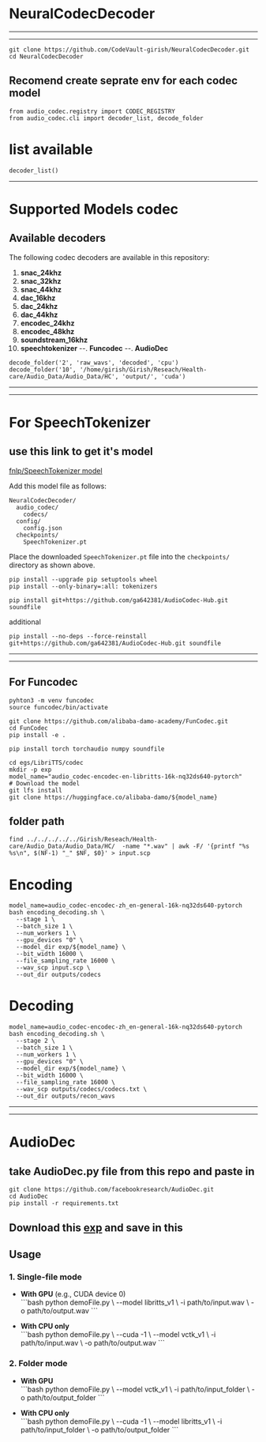 # NeuralCodecDecoder

***
***
```
git clone https://github.com/CodeVault-girish/NeuralCodecDecoder.git
cd NeuralCodecDecoder
```
## Recomend create seprate env for each codec model
```
from audio_codec.registry import CODEC_REGISTRY
from audio_codec.cli import decoder_list, decode_folder
```

# list available

```
decoder_list()
```

---
# Supported Models codec
## Available decoders

The following codec decoders are available in this repository:

1. **snac_24khz**  
2. **snac_32khz**  
3. **snac_44khz**  
4. **dac_16khz**  
5. **dac_24khz**  
6. **dac_44khz**  
7. **encodec_24khz**  
8. **encodec_48khz**  
9. **soundstream_16khz**  
10. **speechtokenizer**
--. **Funcodec**
--. **AudioDec**
```
decode_folder('2', 'raw_wavs', 'decoded', 'cpu')
decode_folder('10', '/home/girish/Girish/Reseach/Health-care/Audio_Data/Audio_Data/HC', 'output/', 'cuda')
```
---
---
# For SpeechTokenizer 
## use this link to get it's model 

[fnlp/SpeechTokenizer model](https://huggingface.co/fnlp/SpeechTokenizer/tree/main/speechtokenizer_hubert_avg)

Add this model file as follows:

```
NeuralCodecDecoder/
  audio_codec/
    codecs/
  config/
    config.json
  checkpoints/
    SpeechTokenizer.pt
```

Place the downloaded `SpeechTokenizer.pt` file into the `checkpoints/` directory as shown above.

```
pip install --upgrade pip setuptools wheel
pip install --only-binary=:all: tokenizers

pip install git+https://github.com/ga642381/AudioCodec-Hub.git soundfile
```
additional
```
pip install --no-deps --force-reinstall git+https://github.com/ga642381/AudioCodec-Hub.git soundfile
```
---
---
## For Funcodec
```
pyhton3 -m venv funcodec
source funcodec/bin/activate
```
```
git clone https://github.com/alibaba-damo-academy/FunCodec.git
cd FunCodec
pip install -e .
```
```
pip install torch torchaudio numpy soundfile
```
```
cd egs/LibriTTS/codec
mkdir -p exp
model_name="audio_codec-encodec-en-libritts-16k-nq32ds640-pytorch"
# Download the model
git lfs install
git clone https://huggingface.co/alibaba-damo/${model_name}
```
## folder path
```
find ../../../../../Girish/Reseach/Health-care/Audio_Data/Audio_Data/HC/  -name "*.wav" | awk -F/ '{printf "%s %s\n", $(NF-1) "_" $NF, $0}' > input.scp
```
# Encoding
```
model_name=audio_codec-encodec-zh_en-general-16k-nq32ds640-pytorch
bash encoding_decoding.sh \
  --stage 1 \
  --batch_size 1 \
  --num_workers 1 \
  --gpu_devices "0" \
  --model_dir exp/${model_name} \
  --bit_width 16000 \
  --file_sampling_rate 16000 \
  --wav_scp input.scp \
  --out_dir outputs/codecs
```
# Decoding
```
model_name=audio_codec-encodec-zh_en-general-16k-nq32ds640-pytorch
bash encoding_decoding.sh \
  --stage 2 \
  --batch_size 1 \
  --num_workers 1 \
  --gpu_devices "0" \
  --model_dir exp/${model_name} \
  --bit_width 16000 \
  --file_sampling_rate 16000 \
  --wav_scp outputs/codecs/codecs.txt \
  --out_dir outputs/recon_wavs
```

---
---
# AudioDec

## take AudioDec.py file from this repo and paste in 
```
git clone https://github.com/facebookresearch/AudioDec.git
cd AudioDec
pip install -r requirements.txt
```
## Download this [exp](https://github.com/facebookresearch/AudioDec/releases/download/pretrain_models_v02/exp.zip) and save in this

<!-- python demoFile.py --model vctk_v1  -i ../codec/test/ -o output/
python demoFile.py --model libritts_v1 -i ../codec/test/ -o output/
python demoFile.py --model libritts_v1 -i ../codec/test/A002_02_BBP_NORMAL.wav -o output.wav

 -->
## Usage

### 1. Single-file mode

- **With GPU** (e.g., CUDA device 0)  
  \`\`\`bash
  python demoFile.py \\
    --model libritts_v1 \\
    -i path/to/input.wav \\
    -o path/to/output.wav
  \`\`\`

- **With CPU only**  
  \`\`\`bash
  python demoFile.py \\
    --cuda -1 \\
    --model vctk_v1 \\
    -i path/to/input.wav \\
    -o path/to/output.wav
  \`\`\`

### 2. Folder mode

- **With GPU**  
  \`\`\`bash
  python demoFile.py \\
    --model vctk_v1 \\
    -i path/to/input_folder \\
    -o path/to/output_folder
  \`\`\`

- **With CPU only**  
  \`\`\`bash
  python demoFile.py \\
    --cuda -1 \\
    --model libritts_v1 \\
    -i path/to/input_folder \\
    -o path/to/output_folder
  \`\`\`